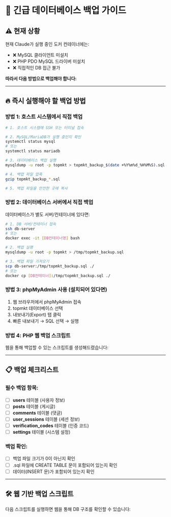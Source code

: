 # 🚨 긴급 데이터베이스 백업 가이드

## ⚠️ 현재 상황

현재 Claude가 실행 중인 도커 컨테이너에는:
- ❌ MySQL 클라이언트 미설치
- ❌ PHP PDO MySQL 드라이버 미설치
- ❌ 직접적인 DB 접근 불가

**따라서 다음 방법으로 백업해야 합니다:**

---

## 🔥 즉시 실행해야 할 백업 방법

### 방법 1: 호스트 시스템에서 직접 백업

```bash
# 1. 호스트 시스템에 SSH 또는 터미널 접속

# 2. MySQL/MariaDB가 실행 중인지 확인
systemctl status mysql
# 또는
systemctl status mariadb

# 3. 데이터베이스 백업 실행
mysqldump -u root -p topmkt > topmkt_backup_$(date +%Y%m%d_%H%M%S).sql

# 4. 백업 파일 압축
gzip topmkt_backup_*.sql

# 5. 백업 파일을 안전한 곳에 복사
```

### 방법 2: 데이터베이스 서버에서 직접 백업

데이터베이스가 별도 서버/컨테이너에 있다면:

```bash
# 1. DB 서버/컨테이너 접속
ssh db-server
# 또는
docker exec -it [DB컨테이너명] bash

# 2. 백업 실행
mysqldump -u root -p topmkt > /tmp/topmkt_backup.sql

# 3. 백업 파일 가져오기
scp db-server:/tmp/topmkt_backup.sql ./
# 또는
docker cp [DB컨테이너]:/tmp/topmkt_backup.sql ./
```

### 방법 3: phpMyAdmin 사용 (설치되어 있다면)

1. 웹 브라우저에서 phpMyAdmin 접속
2. topmkt 데이터베이스 선택
3. 내보내기(Export) 탭 클릭
4. 빠른 내보내기 → SQL 선택 → 실행

### 방법 4: PHP 웹 백업 스크립트

웹을 통해 백업할 수 있는 스크립트를 생성해드렸습니다:

---

## 📋 백업 체크리스트

### 필수 백업 항목:
- [ ] **users** 테이블 (사용자 정보)
- [ ] **posts** 테이블 (게시글)
- [ ] **comments** 테이블 (댓글)
- [ ] **user_sessions** 테이블 (세션 정보)
- [ ] **verification_codes** 테이블 (인증 코드)
- [ ] **settings** 테이블 (시스템 설정)

### 백업 확인:
- [ ] 백업 파일 크기가 0이 아닌지 확인
- [ ] .sql 파일에 CREATE TABLE 문이 포함되어 있는지 확인
- [ ] 데이터(INSERT 문)가 포함되어 있는지 확인

---

## 🛠️ 웹 기반 백업 스크립트

다음 스크립트를 실행하면 웹을 통해 DB 구조를 확인할 수 있습니다: